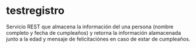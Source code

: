 # testregistro
Servicio REST que almacena la información del una persona (nombre completo y fecha de cumpleaños) y retorna la información alamacenada junto a la edad y mensaje de felicitaciónes en caso de estar de cumpleaños.
